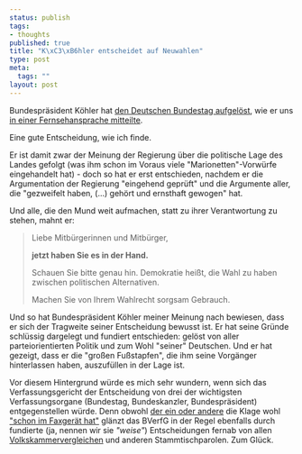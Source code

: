 ```yaml
--- 
status: publish
tags: 
- thoughts
published: true
title: "K\xC3\xB6hler entscheidet auf Neuwahlen"
type: post
meta: 
  tags: ""
layout: post
---
```

Bundespräsident Köhler hat <a href="http://www.tagesschau.de/aktuell/meldungen/0,1185,OID4549432_NAV_REF1,00.html">den Deutschen Bundestag aufgelöst</a>, wie er uns <a href="http://www.bundespraesident.de/-,2.625010/Fernsehansprache-von-Bundespra.htm">in einer Fernsehansprache mitteilte</a>.

Eine gute Entscheidung, wie ich finde.

Er ist damit zwar der Meinung der Regierung über die politische Lage des Landes gefolgt (was ihm schon im Voraus viele "Marionetten"-Vorwürfe eingehandelt hat) - doch so hat er erst entschieden, nachdem er die Argumentation der Regierung "eingehend geprüft" und die Argumente aller, die "gezweifelt haben, (...) gehört und ernsthaft gewogen" hat.
<!--more-->
Und alle, die den Mund weit aufmachen, statt zu ihrer Verantwortung zu stehen, mahnt er:

<blockquote>Liebe Mitbürgerinnen und Mitbürger,

<strong>jetzt haben Sie es in der Hand.</strong>

Schauen Sie bitte genau hin. Demokratie heißt, die Wahl zu haben zwischen politischen Alternativen.

Machen Sie von Ihrem Wahlrecht sorgsam Gebrauch.</blockquote>

Und so hat Bundespräsident Köhler meiner Meinung nach bewiesen, dass er sich der Tragweite seiner Entscheidung bewusst ist. Er hat seine Gründe schlüssig dargelegt und fundiert entschieden: gelöst von aller parteiorientierten Politik und zum Wohl "seiner" Deutschen. Und er hat gezeigt, dass er die "großen Fußstapfen", die ihm seine Vorgänger hinterlassen haben, auszufüllen in der Lage ist.

Vor diesem Hintergrund würde es mich sehr wundern, wenn sich das Verfassungsgericht der Entscheidung von drei der wichtigsten Verfassungsorgane (Bundestag, Bundeskanzler, Bundespräsident) entgegenstellen würde. Denn obwohl <a href="http://www.tagesschau.de/aktuell/meldungen/0,1185,OID4524518_REF1_NAV_BAB,00.html">der ein oder andere</a> die Klage wohl <a href="http://www.kulioo.de/index.php/2005/07/21/kohler-verkpndet-neuwahl-entscheidung-um-2015-uhr/">"schon im Faxgerät hat"</a> glänzt das BVerfG in der Regel ebenfalls durch fundierte (ja, nennen wir sie <em>"weise"</em>) Entscheidungen fernab von allen <a href="http://www.sueddeutsche.de/,tt1l3/deutschland/artikel/971/55916/">Volkskammervergleichen</a> und anderen Stammtischparolen. Zum Glück.
